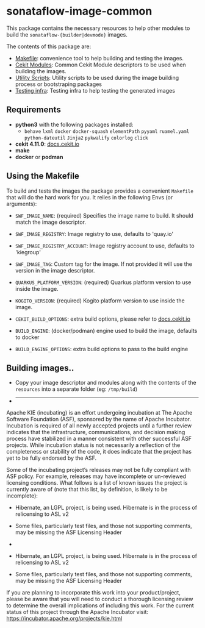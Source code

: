 <!--
   Licensed to the Apache Software Foundation (ASF) under one
   or more contributor license agreements.  See the NOTICE file
   distributed with this work for additional information
   regarding copyright ownership.  The ASF licenses this file
   to you under the Apache License, Version 2.0 (the
   "License"); you may not use this file except in compliance
   with the License.  You may obtain a copy of the License at
     http://www.apache.org/licenses/LICENSE-2.0
   Unless required by applicable law or agreed to in writing,
   software distributed under the License is distributed on an
   "AS IS" BASIS, WITHOUT WARRANTIES OR CONDITIONS OF ANY
   KIND, either express or implied.  See the License for the
   specific language governing permissions and limitations
   under the License.
-->

# sonataflow-image-common

This package contains the necessary resources to help other modules to build the `sonataflow-{builder|devmode}` images.

The contents of this package are:

- [Makefile](./resources/Makefile): convenience tool to help building and testing the images.
- [Cekit Modules](./resources/modules): Common Cekit Module descriptors to be used when building the images.
- [Utility Scripts](./resources/scripts): Utility scripts to be used during the image building process or bootstraping packages
- [Testing infra](./resources/tests): Testing infra to help testing the generated images

## Requirements

- **python3** with the following packages installed:
  - `behave` `lxml` `docker` `docker-squash` `elementPath` `pyyaml` `ruamel.yaml` `python-dateutil` `Jinja2` `pykwalify` `colorlog` `click`
- **cekit 4.11.0**: [docs.cekit.io](https://docs.cekit.io/en/latest/index.html)
- **make**
- **docker** or **podman**

## Using the Makefile

To build and tests the images the package provides a convenient `Makefile` that will do the hard work for you. It relies in the following Envs (or arguments):

- `SWF_IMAGE_NAME`: (required) Specifies the image name to build. It should match the image descriptor.
- `SWF_IMAGE_REGISTRY`: Image registry to use, defaults to 'quay.io'
- `SWF_IMAGE_REGISTRY_ACCOUNT`: Image registry account to use, defaults to 'kiegroup'
- `SWF_IMAGE_TAG`: Custom tag for the image. If not provided it will use the version in the image descriptor.

- `QUARKUS_PLATFORM_VERSION`: (required) Quarkus platform version to use inside the image.
- `KOGITO_VERSION`: (required) Kogito platform version to use inside the image.

- `CEKIT_BUILD_OPTIONS`: extra build options, please refer to [docs.cekit.io](https://docs.cekit.io/en/latest/index.html)
- `BUILD_ENGINE`: (docker/podman) engine used to build the image, defaults to docker
- `BUILD_ENGINE_OPTIONS`: extra build options to pass to the build engine

## Building images..

- Copy your image descriptor and modules along with the contents of the `resources` into a separate folder (eg: `/tmp/build`)
- ***

Apache KIE (incubating) is an effort undergoing incubation at The Apache Software
Foundation (ASF), sponsored by the name of Apache Incubator. Incubation is
required of all newly accepted projects until a further review indicates that
the infrastructure, communications, and decision making process have stabilized
in a manner consistent with other successful ASF projects. While incubation
status is not necessarily a reflection of the completeness or stability of the
code, it does indicate that the project has yet to be fully endorsed by the ASF.

Some of the incubating project’s releases may not be fully compliant with ASF
policy. For example, releases may have incomplete or un-reviewed licensing
conditions. What follows is a list of known issues the project is currently
aware of (note that this list, by definition, is likely to be incomplete):

- Hibernate, an LGPL project, is being used. Hibernate is in the process of relicensing to ASL v2
- Some files, particularly test files, and those not supporting comments, may be missing the ASF Licensing Header
-

- Hibernate, an LGPL project, is being used. Hibernate is in the process of
  relicensing to ASL v2
- Some files, particularly test files, and those not supporting comments, may
  be missing the ASF Licensing Header

If you are planning to incorporate this work into your product/project, please
be aware that you will need to conduct a thorough licensing review to determine
the overall implications of including this work. For the current status of this
project through the Apache Incubator visit:
https://incubator.apache.org/projects/kie.html
